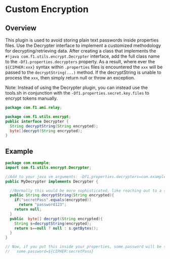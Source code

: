 # Custom Encryption

## Overview

This plugin is used to avoid storing plain text passwords inside properties files. Use the Decrypter interface to implement a customized methodology for decrypting/retrieving data. After creating a class that implements the `#!java com.f1.utils.encrypt.Decrypter` interface, add the full class name to the `-Df1.properties.decrypters` property. As a result, where ever the `${CIPHER:xxx}` syntax within `.properties` files is encountered the `xxx` will be passed to the `decryptString(...)` method. If the decryptString is unable to process the `xxx`, then simply return null or throw an exception.

Note: Instead of using the Decrypter plugin, you can instead use the tools.sh in conjunction with the `-Df1.properties.secret.key.files` to encrypt tokens manually.

``` java
package com.f1.ami.relay;

package com.f1.utils.encrypt;
public interface Decrypter {
  String decryptString(String encrypted);
  byte[]decrypt(String encrypted);
}
```

## Example

``` java
package com.example;
import com.f1.utils.encrypt.Decrypter;

//Add to your java vm arguments: -Df1.properties.decrypters=com.example.MyDecrypter
public MyDecrypter implements Decrypter {

  //Normally this would be more sophisticated, like reaching out to a secure vault, etc.
  public String decryptString(String encrypted){
    if("secretPass".equals(encrypted))
      return "password123";
    return null;
  }
  public  byte[] decrypt(String encrypted){
    String s=decryptString(encrypted);
    return s==null ? null : s.getBytes();
  }
}

// Now, if you put this inside your properties, some.password will be set to password123:
//   some.password=${CIPHER:secretPass}
```